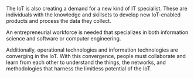 The IoT is also creating a demand for a new kind of IT specialist. These are individuals with the knowledge and skillsets to develop new IoT-enabled products and process the data they collect.

An entrepreneurial workforce is needed that specializes in both information science and software or computer engineering.

Additionally, operational technologies and information technologies are converging in the IoT. With this convergence, people must collaborate and learn from each other to understand the things, the networks, and methodologies that harness the limitless potential of the IoT.